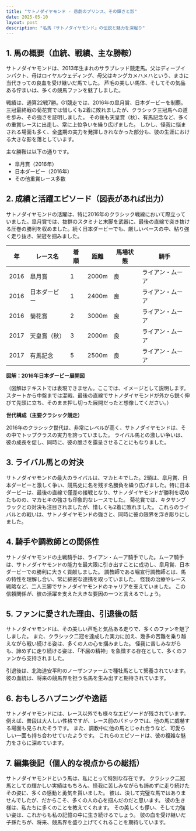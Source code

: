 ```yaml
---
title: "サトノダイヤモンド - 悲劇のプリンス、その輝きと影"
date: 2025-05-10
layout: post
description: "名馬『サトノダイヤモンド』の伝説と魅力を深堀り"
---
```


## 1. 馬の概要（血統、戦績、主な勝鞍）

サトノダイヤモンドは、2013年生まれのサラブレッド競走馬。父はディープインパクト、母はロイヤルウェディング、母父はキングカメハメハという、まさに当代きっての良血を受け継いだ馬でした。  芦毛の美しい馬体、そしてその気品ある佇まいは、多くの競馬ファンを魅了しました。

戦績は、通算22戦7勝。G1競走では、2016年の皐月賞、日本ダービーを制覇。三冠最終戦の菊花賞では惜しくも2着に敗れましたが、クラシック三冠馬への道を歩み、その強さを証明しました。  その後も天皇賞（秋）、有馬記念など、多くの重賞レースに出走し、常に上位争いを繰り広げました。  しかし、怪我に悩まされる場面も多く、全盛期の実力を発揮しきれなかった部分も、彼の生涯における大きな影を落としています。

主な勝鞍は以下の通りです。

* 皐月賞（2016年）
* 日本ダービー（2016年）
* その他重賞レース多数


## 2. 成績と活躍エピソード（図表があれば出力）

サトノダイヤモンドの活躍は、特に2016年のクラシック戦線において際立っていました。皐月賞では、抜群のスタミナと末脚を武器に、最後の直線で突き抜ける圧巻の勝利を収めました。続く日本ダービーでも、厳しいペースの中、粘り強く走り抜き、栄冠を掴みました。

| 年 | レース名        | 着順 | 距離 | 馬場状態 | 騎手      |
|---|-----------------|-----|-----|---------|-----------|
| 2016 | 皐月賞           | 1   | 2000m | 良       | ライアン・ムーア |
| 2016 | 日本ダービー       | 1   | 2400m | 良       | ライアン・ムーア |
| 2016 | 菊花賞           | 2   | 3000m | 良       | ライアン・ムーア |
| 2017 | 天皇賞（秋）     | 3   | 2000m | 良       | ライアン・ムーア |
| 2017 | 有馬記念         | 5   | 2500m | 良       | ライアン・ムーア |


**図解：2016年日本ダービー展開図**

（図解はテキストでは表現できません。ここでは、イメージとして説明します。スタートから中盤までは混戦、最後の直線でサトノダイヤモンドが外から鋭く伸びて先頭に立ち、そのまま押し切った展開だったと想像してください。）


**世代構成（主要クラシック競走）**

2016年のクラシック世代は、非常にレベルが高く、サトノダイヤモンドは、その中でトップクラスの実力を誇っていました。  ライバル馬との激しい争いは、彼の成長を促し、同時に、彼の脆さを露呈させることにもなりました。


## 3. ライバル馬との対決

サトノダイヤモンドの最大のライバルは、マカヒキでした。2頭は、皐月賞、日本ダービーと激しく争い、競馬史に名を残す名勝負を繰り広げました。特に日本ダービーは、最後の直線で僅差の接戦となり、サトノダイヤモンドが勝利を収めたものの、マカヒキの強さも印象的なレースでした。  菊花賞では、キタサンブラックとの対決も注目されましたが、惜しくも2着に敗れました。  これらのライバルとの戦いは、サトノダイヤモンドの強さと、同時に彼の限界を浮き彫りにしました。


## 4. 騎手や調教師との関係性

サトノダイヤモンドの主戦騎手は、ライアン・ムーア騎手でした。ムーア騎手は、サトノダイヤモンドの能力を最大限に引き出すことに成功し、皐月賞、日本ダービーでの勝利に大きく貢献しました。  調教師である堀宣行調教師とは、馬の特性を理解し合い、常に綿密な連携を取っていました。  怪我の治療やレース戦略など、二人三脚でサトノダイヤモンドのキャリアを支えていました。  この信頼関係が、彼の活躍を支えた大きな要因の一つと言えるでしょう。


## 5. ファンに愛された理由、引退後の話

サトノダイヤモンドは、その美しい芦毛と気品ある走りで、多くのファンを魅了しました。  また、クラシック二冠を達成した実力に加え、幾多の苦難を乗り越えながら戦い続ける姿は、多くの人の心を掴みました。  怪我に苦しみながらも、諦めずに走り続ける姿は、「不屈の精神」を象徴する存在として、多くのファンから支持されました。

引退後は、北海道安平町のノーザンファームで種牡馬として繋養されています。  彼の血統は、将来の競馬界を担う名馬を生み出すと期待されています。


## 6. おもしろハプニングや逸話

サトノダイヤモンドには、レース以外でも様々なエピソードが残されています。  例えば、普段は大人しい性格ですが、レース前のパドックでは、他の馬に威嚇する場面も見られたそうです。  また、調教中に他の馬とじゃれ合うなど、可愛らしい一面も持ち合わせていたようです。  これらのエピソードは、彼の複雑な魅力をさらに深めています。


## 7. 編集後記（個人的な視点からの総括）

サトノダイヤモンドという馬は、私にとって特別な存在です。  クラシック二冠馬としての輝かしい実績はもちろん、怪我に苦しみながらも諦めずに走り続けたその姿に、多くの感動と勇気を貰いました。  彼は、決して完璧な馬ではありませんでしたが、だからこそ、多くの人の心を掴んだのだと思います。  彼の生き様は、私たちに多くのことを教えてくれます。  その美しくも儚い、そして力強い姿は、これからも私の記憶の中に生き続けるでしょう。  彼の血を受け継いだ子孫たちが、将来、競馬界を盛り上げてくれることを期待しています。
